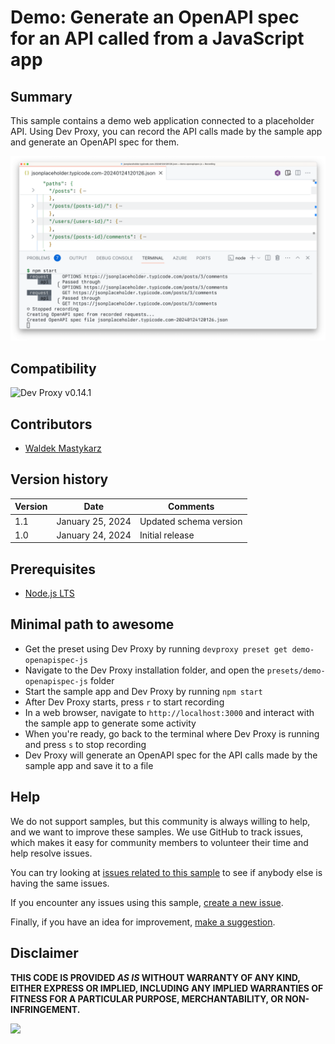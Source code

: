 # Demo: Generate an OpenAPI spec for an API called from a JavaScript app

## Summary

This sample contains a demo web application connected to a placeholder API. Using Dev Proxy, you can record the API calls made by the sample app and generate an OpenAPI spec for them.

![OpenAPI spec generated by Dev Proxy opened in Visual Studio Code](assets/openapi-spec.png)

## Compatibility

![Dev Proxy v0.14.1](https://img.shields.io/badge/devproxy-v0.14.1-green.svg)

## Contributors

- [Waldek Mastykarz](https://github.com/waldekmastykarz)

## Version history

Version|Date|Comments
-------|----|--------
1.1|January 25, 2024|Updated schema version
1.0|January 24, 2024|Initial release

## Prerequisites

- [Node.js LTS](https://nodejs.org)

## Minimal path to awesome

- Get the preset using Dev Proxy by running `devproxy preset get demo-openapispec-js`
- Navigate to the Dev Proxy installation folder, and open the `presets/demo-openapispec-js` folder
- Start the sample app and Dev Proxy by running `npm start`
- After Dev Proxy starts, press `r` to start recording
- In a web browser, navigate to `http://localhost:3000` and interact with the sample app to generate some activity
- When you're ready, go back to the terminal where Dev Proxy is running and press `s` to stop recording
- Dev Proxy will generate an OpenAPI spec for the API calls made by the sample app and save it to a file

## Help

We do not support samples, but this community is always willing to help, and we want to improve these samples. We use GitHub to track issues, which makes it easy for  community members to volunteer their time and help resolve issues.

You can try looking at [issues related to this sample](https://github.com/pnp/proxy-samples/issues?q=label%3A%22sample%3A%20spfx%22) to see if anybody else is having the same issues.

If you encounter any issues using this sample, [create a new issue](https://github.com/pnp/proxy-samples/issues/new).

Finally, if you have an idea for improvement, [make a suggestion](https://github.com/pnp/proxy-samples/issues/new).

## Disclaimer

**THIS CODE IS PROVIDED *AS IS* WITHOUT WARRANTY OF ANY KIND, EITHER EXPRESS OR IMPLIED, INCLUDING ANY IMPLIED WARRANTIES OF FITNESS FOR A PARTICULAR PURPOSE, MERCHANTABILITY, OR NON-INFRINGEMENT.**

![](https://m365-visitor-stats.azurewebsites.net/SamplesGallery/pnp-devproxy-demo-openapispec-js)
